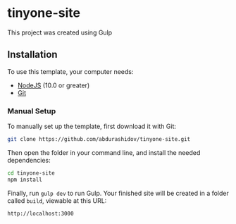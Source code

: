# tinyone-site

This project was created using Gulp

## Installation

To use this template, your computer needs:

- [NodeJS](https://nodejs.org/en/) (10.0 or greater)
- [Git](https://git-scm.com/)

### Manual Setup

To manually set up the template, first download it with Git:

```bash
git clone https://github.com/abdurashidov/tinyone-site.git
```

Then open the folder in your command line, and install the needed dependencies:

```bash
cd tinyone-site
npm install
```

Finally, run `gulp dev` to run Gulp. Your finished site will be created in a folder called `build`, viewable at this URL:

```
http://localhost:3000
```
